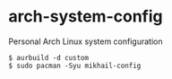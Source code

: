 # arch-system-config
Personal Arch Linux system configuration

```
$ aurbuild -d custom
$ sudo pacman -Syu mikhail-config
```
